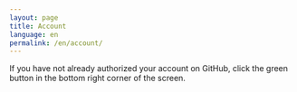 ```yaml
---
layout: page
title: Account
language: en
permalink: /en/account/
---
```


If you have not already authorized your account on GitHub, click the green button in the bottom right corner of the screen. 

